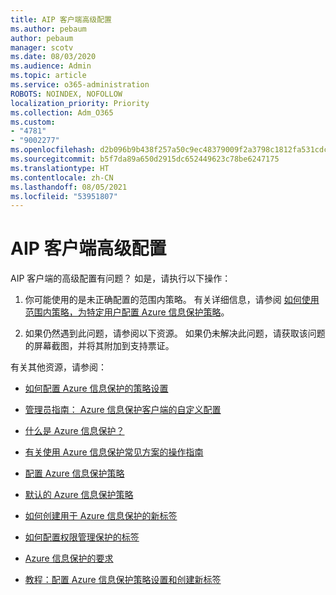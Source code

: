 ```yaml
---
title: AIP 客户端高级配置
ms.author: pebaum
author: pebaum
manager: scotv
ms.date: 08/03/2020
ms.audience: Admin
ms.topic: article
ms.service: o365-administration
ROBOTS: NOINDEX, NOFOLLOW
localization_priority: Priority
ms.collection: Adm_O365
ms.custom:
- "4781"
- "9002277"
ms.openlocfilehash: d2b096b9b438f257a50c9ec48379009f2a3798c1812fa531cdc30e61a5460a1e
ms.sourcegitcommit: b5f7da89a650d2915dc652449623c78be6247175
ms.translationtype: HT
ms.contentlocale: zh-CN
ms.lasthandoff: 08/05/2021
ms.locfileid: "53951807"
---
```

# <a name="aip-client-advanced-configuration"></a>AIP 客户端高级配置

AIP 客户端的高级配置有问题？ 如是，请执行以下操作：

1. 你可能使用的是未正确配置的范围内策略。 有关详细信息，请参阅 [如何使用范围内策略，为特定用户配置 Azure 信息保护策略](https://docs.microsoft.com/azure/information-protection/configure-policy-scope)。

2. 如果仍然遇到此问题，请参阅以下资源。 如果仍未解决此问题，请获取该问题的屏幕截图，并将其附加到支持票证。

有关其他资源，请参阅：

- [如何配置 Azure 信息保护的策略设置](https://docs.microsoft.com/azure/information-protection/configure-policy-settings)  
    
- [管理员指南： Azure 信息保护客户端的自定义配置](https://docs.microsoft.com/azure/information-protection/rms-client/client-admin-guide-customizations)  
    
- [什么是 Azure 信息保护？](https://docs.microsoft.com/azure/information-protection/what-is-information-protection)  
    
- [有关使用 Azure 信息保护常见方案的操作指南](https://docs.microsoft.com/azure/information-protection/how-to-guides)  
    
- [配置 Azure 信息保护策略](https://docs.microsoft.com/azure/information-protection/deploy-use/configure-policy)  
    
- [默认的 Azure 信息保护策略](https://docs.microsoft.com/azure/information-protection/deploy-use/configure-policy-default)  
    
- [如何创建用于 Azure 信息保护的新标签](https://docs.microsoft.com/azure/information-protection/deploy-use/configure-policy-new-label)  
    
- [如何配置权限管理保护的标签](https://docs.microsoft.com/azure/information-protection/deploy-use/configure-policy-protection)  
    
- [Azure 信息保护的要求](https://docs.microsoft.com/azure/information-protection/get-started/requirements)

- [教程：配置 Azure 信息保护策略设置和创建新标签](https://docs.microsoft.com/azure/information-protection/get-started/infoprotect-quick-start-tutorial)